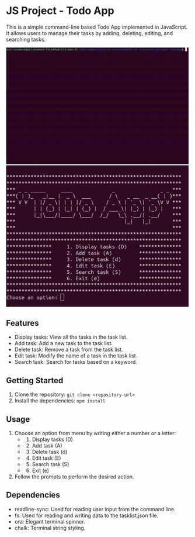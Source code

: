 # JS Project - Todo App

This is a simple command-line based Todo App implemented in JavaScript. It allows users to manage their tasks by adding, deleting, editing, and searching tasks.

<img src="./img/welcome-page.gif" alt="Wellcome Page Photo" width="500px">
<img src="./img/welcome-page.png" alt="Wellcome Page Photo" width="500px">


## Features

- Display tasks: View all the tasks in the task list.
- Add task: Add a new task to the task list.
- Delete task: Remove a task from the task list.
- Edit task: Modify the name of a task in the task list.
- Search task: Search for tasks based on a keyword.

## Getting Started

1. Clone the repository: `git clone <repository-url>`
2. Install the dependencies: `npm install`

## Usage

1. Choose an option from menu by writing either a number or a letter:
    - 1. Display tasks (D)
    - 2. Add task (A)
    - 3. Delete task (d)
    - 4. Edit task (E)
    - 5. Search task (S)
    - 6. Exit (e)
2. Follow the prompts to perform the desired action.

## Dependencies

- readline-sync: Used for reading user input from the command line.
- fs: Used for reading and writing data to the tasklist.json file.
- ora: Elegant terminal spinner.
- chalk: Terminal string styling.